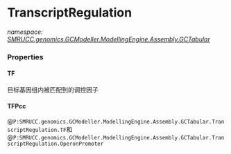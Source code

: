 ﻿# TranscriptRegulation
_namespace: [SMRUCC.genomics.GCModeller.ModellingEngine.Assembly.GCTabular](./index.md)_






### Properties

#### TF
目标基因组内被匹配到的调控因子
#### TFPcc
@``P:SMRUCC.genomics.GCModeller.ModellingEngine.Assembly.GCTabular.TranscriptRegulation.TF``和@``P:SMRUCC.genomics.GCModeller.ModellingEngine.Assembly.GCTabular.TranscriptRegulation.OperonPromoter``
